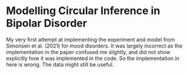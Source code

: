 # Modelling Circular Inference in Bipolar Disorder

My very first attempt at implementing the experiment and model from Simonsen et al. (2021) for mood disorders. It was largely incorrect as the implementation in the paper confused me slightly, and did not show explicitly how it was implemented in the code. So the implementation in here is wrong. The data might still be useful.

